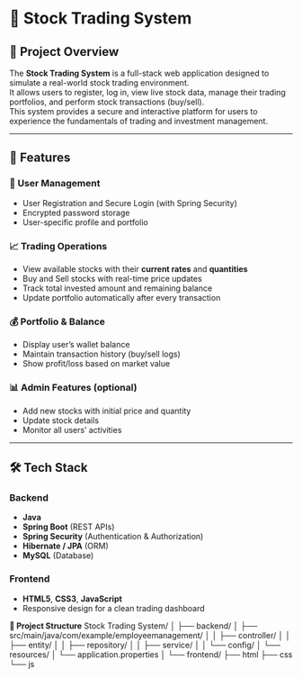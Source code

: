 # 🏦 Stock Trading System

## 📘 Project Overview
The **Stock Trading System** is a full-stack web application designed to simulate a real-world stock trading environment.  
It allows users to register, log in, view live stock data, manage their trading portfolios, and perform stock transactions (buy/sell).  
This system provides a secure and interactive platform for users to experience the fundamentals of trading and investment management.

---

## 🚀 Features

### 👤 User Management
- User Registration and Secure Login (with Spring Security)
- Encrypted password storage
- User-specific profile and portfolio

### 📈 Trading Operations
- View available stocks with their **current rates** and **quantities**
- Buy and Sell stocks with real-time price updates
- Track total invested amount and remaining balance
- Update portfolio automatically after every transaction

### 💰 Portfolio & Balance
- Display user’s wallet balance
- Maintain transaction history (buy/sell logs)
- Show profit/loss based on market value

### 📊 Admin Features (optional)
- Add new stocks with initial price and quantity
- Update stock details
- Monitor all users’ activities

---

## 🛠️ Tech Stack

### **Backend**
- **Java**
- **Spring Boot** (REST APIs)
- **Spring Security** (Authentication & Authorization)
- **Hibernate / JPA** (ORM)
- **MySQL** (Database)

### **Frontend**
- **HTML5**, **CSS3**, **JavaScript**
- Responsive design for a clean trading dashboard

**📂 Project Structure**
Stock Trading System/
│
├── backend/
│   ├── src/main/java/com/example/employeemanagement/
│   │   ├── controller/
│   │   ├── entity/
│   │   ├── repository/
│   │   ├── service/
│   │   └── config/
│   └── resources/
│       └── application.properties
│
└── frontend/
    ├── html
    ├── css
    └── js

